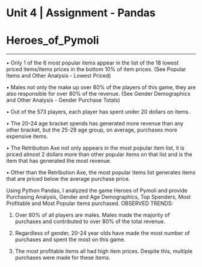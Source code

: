 # Unit 4 | Assignment - Pandas
# Heroes_of_Pymoli
________________________________

•	Only 1 of the 6 most popular items appear in the list of the 18 lowest priced items/items prices in the bottom 10% of item prices. (See Popular Items and Other Analysis - Lowest Priced)

•	Males not only the make up over 80% of the players of this game, they are also responsible for over 80% of the revenue. (See Gender Demographics and Other Analysis - Gender Purchase Totals)

•	Out of the 573 players, each player has spent under 20 dollars on items.

•	The 20-24 age bracket spends has generated more revenue than any other bracket, but the 25-29 age group, on average, purchases more expensive items.

•	The Retribution Axe not only appears in the most popular item list, it is priced almost 2 dollars more than other popular items on that list and is the item that has generated the most revenue.

•	Other than the Retribution Axe, the most popular items list generates items that are priced below the average purchase price.

Using Python Pandas, I analyzed the game Heroes of Pymoli and provide Purchasing Analysis, Gender and Age Demographics, Top Spenders, Most Profitable and Most Popular items purchased.
OBSERVED TRENDS:

1) Over 80% of all players are males. Males made the majority of purchases and contributed to over 80% of the total revenue.

2) Regardless of gender, 20-24 year olds have made the most number of purchases and spent the most on this game.

3) The most profitable items all had high item prices. Despite this, multiple purchases were made for these items.


